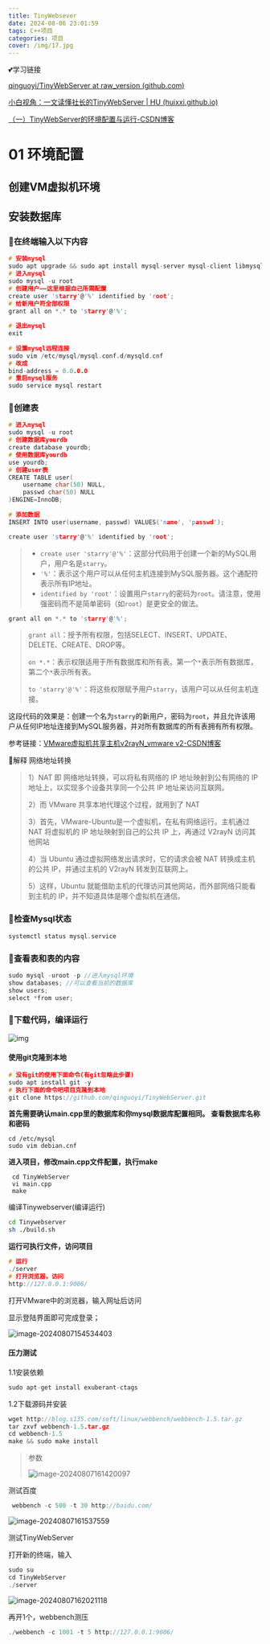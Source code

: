 ```yaml
---
title: TinyWebsever
date: 2024-08-06 23:01:59
tags: C++项目
categories: 项目
cover: /img/17.jpg
---
```


💕学习链接

[qinguoyi/TinyWebServer at raw_version (github.com)](https://github.com/qinguoyi/TinyWebServer/tree/raw_version)

[小白视角：一文读懂社长的TinyWebServer | HU (huixxi.github.io)](https://huixxi.github.io/2020/06/02/小白视角：一文读懂社长的TinyWebServer/#more)

[（一）TinyWebServer的环境配置与运行-CSDN博客](https://blog.csdn.net/weixin_46653651/article/details/133420059)

# 01 环境配置

## 创建VM虚拟机环境

## 安装数据库

### 🌷在终端输入以下内容

```c
# 安装mysql
sudo apt upgrade && sudo apt install mysql-server mysql-client libmysqlclient-dev
# 进入mysql
sudo mysql -u root
# 创建用户——这里根据自己所需配置
create user 'starry'@'%' identified by 'root';
# 给新用户符全部权限
grant all on *.* to 'starry'@'%';
 
# 退出mysql
exit
 
# 设置mysql远程连接
sudo vim /etc/mysql/mysql.conf.d/mysqld.cnf
# 改成
bind-address = 0.0.0.0
# 重启mysql服务
sudo service mysql restart
```

### 🌷创建表

```c
# 进入mysql
sudo mysql -u root
# 创建数据库yourdb
create database yourdb;
# 使用数据库yourdb
use yourdb;
# 创建user表
CREATE TABLE user(
    username char(50) NULL,
    passwd char(50) NULL
)ENGINE=InnoDB;
 
# 添加数据
INSERT INTO user(username, passwd) VALUES('name', 'passwd');
```

```c
create user 'starry'@'%' identified by 'root';
```

>* `create user 'starry'@'%'`：这部分代码用于创建一个新的MySQL用户，用户名是`starry`。
>* `'%'`：表示这个用户可以从任何主机连接到MySQL服务器。这个通配符表示所有IP地址。
>* `identified by 'root'`：设置用户`starry`的密码为`root`。请注意，使用强密码而不是简单密码（如`root`）是更安全的做法。

```c
grant all on *.* to 'starry'@'%';
```

>`grant all`：授予所有权限，包括SELECT、INSERT、UPDATE、DELETE、CREATE、DROP等。
>
>`on *.*`：表示权限适用于所有数据库和所有表。第一个`*`表示所有数据库，第二个`*`表示所有表。
>
>`to 'starry'@'%'`：将这些权限赋予用户`starry`，该用户可以从任何主机连接。

这段代码的效果是：创建一个名为`starry`的新用户，密码为`root`，并且允许该用户从任何IP地址连接到MySQL服务器，并对所有数据库的所有表拥有所有权限。

参考链接：[VMware虚拟机共享主机v2rayN_vmware v2-CSDN博客](https://blog.csdn.net/csdner250/article/details/137168407)

🌼解释
网络地址转换

> 1）NAT 即 网络地址转换，可以将私有网络的 IP 地址映射到公有网络的 IP 地址上，以实现多个设备共享同一个公共 IP 地址来访问互联网。
>
> 2）而 VMware 共享本地代理这个过程，就用到了 NAT
>
> 3）首先，VMware-Ubuntu是一个虚拟机，在私有网络运行。主机通过 NAT 将虚拟机的 IP 地址映射到自己的公共 IP 上，再通过 V2rayN 访问其他网站
>
> 4）当 Ubuntu 通过虚拟网络发出请求时，它的请求会被 NAT 转换成主机的公共 IP，并通过主机的 V2rayN 转发到互联网上。
>
> 5）这样，Ubuntu 就能借助主机的代理访问其他网站，而外部网络只能看到主机的 IP，并不知道具体是哪个虚拟机在通信。

### 🌷检查Mysql状态

```c
systemctl status mysql.service
```

### 🌷查看表和表的内容

```c
sudo mysql -uroot -p //进入mysql环境	
show databases; //可以查看当前的数据库
show users;
select *from user;
```

### 🌷下载代码，编译运行

![img](https://cdn.jsdelivr.net/gh/Linff214/picodemo/img/256248a369bbba70daf7747f99b0d7ac.png)

#### 使用git克隆到本地

```c
# 没有git的使用下面命令(有git忽略此步骤)
sudo apt install git -y
# 执行下面的命令吧项目克隆到本地
git clone https://github.com/qinguoyi/TinyWebServer.git
```

**首先需要确认main.cpp里的数据库和你mysql数据库配置相同。**
**查看数据库名称和密码**

	cd /etc/mysql
	sudo vim debian.cnf

**进入项目，修改main.cpp文件配置，执行make**

```less
 cd TinyWebServer
 vi main.cpp
 make
```

编译Tinywebserver(编译运行)

```bash
cd Tinywebserver
sh ./build.sh
```

**运行可执行文件，访问项目**

```c
# 运行
./server  
# 打开浏览器，访问
http://127.0.0.1:9006/
```

打开VMware中的浏览器，输入网址后访问

显示登陆界面即可完成登录；

![image-20240807154534403](https://cdn.jsdelivr.net/gh/Linff214/picodemo/img/image-20240807154534403.png)

#### 压力测试

1.1安装依赖

```c
sudo apt-get install exuberant-ctags
```

1.2下载源码并安装

```c
wget http://blog.s135.com/soft/linux/webbench/webbench-1.5.tar.gz
tar zxvf webbench-1.5.tar.gz
cd webbench-1.5
make && sudo make install
```

> 参数
>
> ![image-20240807161420097](https://cdn.jsdelivr.net/gh/Linff214/picodemo/img/image-20240807161420097.png)

测试百度

```c
 webbench -c 500 -t 30 http://baidu.com/
```

![image-20240807161537559](https://cdn.jsdelivr.net/gh/Linff214/picodemo/img/image-20240807161537559.png)

测试TinyWebServer

打开新的终端，输入

```c
sudo su
cd TinyWebServer
./server
```

![image-20240807162021118](https://cdn.jsdelivr.net/gh/Linff214/picodemo/img/image-20240807162021118.png)

再开1个，webbench测压

```c
./webbench -c 1001 -t 5 http://127.0.0.1:9006/
```

